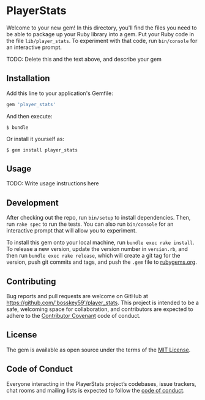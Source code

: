 # PlayerStats

Welcome to your new gem! In this directory, you'll find the files you need to be able to package up your Ruby library into a gem. Put your Ruby code in the file `lib/player_stats`. To experiment with that code, run `bin/console` for an interactive prompt.

TODO: Delete this and the text above, and describe your gem

## Installation

Add this line to your application's Gemfile:

```ruby
gem 'player_stats'
```

And then execute:

    $ bundle

Or install it yourself as:

    $ gem install player_stats

## Usage

TODO: Write usage instructions here

## Development

After checking out the repo, run `bin/setup` to install dependencies. Then, run `rake spec` to run the tests. You can also run `bin/console` for an interactive prompt that will allow you to experiment.

To install this gem onto your local machine, run `bundle exec rake install`. To release a new version, update the version number in `version.rb`, and then run `bundle exec rake release`, which will create a git tag for the version, push git commits and tags, and push the `.gem` file to [rubygems.org](https://rubygems.org).

## Contributing

Bug reports and pull requests are welcome on GitHub at https://github.com/'bosskey59'/player_stats. This project is intended to be a safe, welcoming space for collaboration, and contributors are expected to adhere to the [Contributor Covenant](http://contributor-covenant.org) code of conduct.

## License

The gem is available as open source under the terms of the [MIT License](https://opensource.org/licenses/MIT).

## Code of Conduct

Everyone interacting in the PlayerStats project’s codebases, issue trackers, chat rooms and mailing lists is expected to follow the [code of conduct](https://github.com/'bosskey59'/player_stats/blob/master/CODE_OF_CONDUCT.md).
